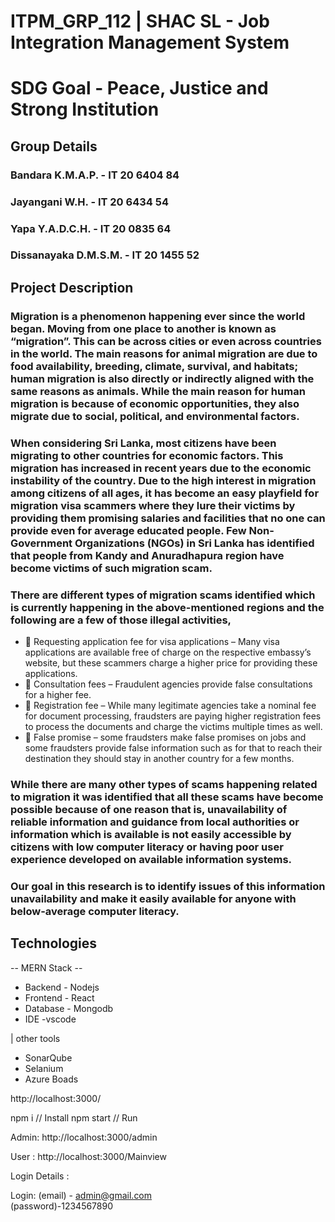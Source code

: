 # ITPM_GRP_112 | SHAC SL - Job Integration Management System
# SDG Goal - Peace, Justice and Strong Institution
 
## Group Details
### Bandara K.M.A.P. - IT 20 6404 84
### Jayangani W.H. -   IT 20 6434 54
### Yapa Y.A.D.C.H. -  IT 20 0835 64
### Dissanayaka D.M.S.M. - IT 20 1455 52

## Project Description
### Migration is a phenomenon happening ever since the world began. Moving from one place to another is known as “migration”. This can be across cities or even across countries in the world. The main reasons for animal migration are due to food availability, breeding, climate, survival, and habitats; human migration is also directly or indirectly aligned with the same reasons as animals. While the main reason for human migration is because of economic opportunities, they also migrate due to social, political, and environmental factors.
### When considering Sri Lanka, most citizens have been migrating to other countries for economic factors. This migration has increased in recent years due to the economic instability of the country. Due to the high interest in migration among citizens of all ages, it has become an easy playfield for migration visa scammers where they lure their victims by providing them promising salaries and facilities that no one can provide even for average educated people. Few Non-Government Organizations (NGOs) in Sri Lanka has identified that people from Kandy and Anuradhapura region have become victims of such migration scam.
### There are different types of migration scams identified which is currently happening in the above-mentioned regions and the following are a few of those illegal activities,
* 	Requesting application fee for visa applications – Many visa applications are available free of charge on the respective embassy’s website, but these scammers charge a higher price for providing these applications.
* 	Consultation fees – Fraudulent agencies provide false consultations for a higher fee.
* 	Registration fee – While many legitimate agencies take a nominal fee for document processing, fraudsters are paying higher registration fees to process the documents and charge the victims multiple times as well.
* 	False promise – some fraudsters make false promises on jobs and some fraudsters provide false information such as for that to reach their destination they should stay in another country for a few months.
### While there are many other types of scams happening related to migration it was identified that all these scams have become possible because of one reason that is, unavailability of reliable information and guidance from local authorities or information which is available is not easily accessible by citizens with low computer literacy or having poor user experience developed on available information systems.
### Our goal in this research is to identify issues of this information unavailability and make it easily available for anyone with below-average computer literacy. 

## Technologies
-- MERN Stack --
* Backend - Nodejs
* Frontend - React
* Database - Mongodb
* IDE -vscode

| other tools
* SonarQube
* Selanium
* Azure Boads


http://localhost:3000/

npm i // Install 
npm start // Run 



  Admin:
http://localhost:3000/admin

   User : 
http://localhost:3000/Mainview

   Login Details :

Login: (email) - admin@gmail.com        
(password)-1234567890


